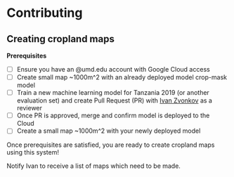 # Contributing

## Creating cropland maps
**Prerequisites**
- [ ] Ensure you have an @umd.edu account with Google Cloud access
- [ ] Create small map ~1000m^2 with an already deployed model crop-mask model
- [ ] Train a new machine learning model for Tanzania 2019 (or another evaluation set) and create Pull Request (PR) with [Ivan Zvonkov](https://github.com/ivanzvonkov) as a reviewer
- [ ] Once PR is approved, merge and confirm model is deployed to the Cloud
- [ ] Create a small map ~1000m^2 with your newly deployed model

Once prerequisites are satisfied, you are ready to create cropland maps using this system!

Notify Ivan to receive a list of maps which need to be made.
